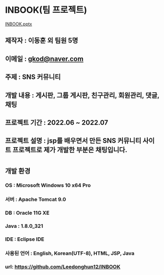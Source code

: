 # INBOOK(팀 프로젝트)
[INBOOK.pptx](https://github.com/Leedonghun12/INBOOK/files/9795150/INBOOK.pptx)
## 제작자 : 이동훈 외 팀원 5명
## 이메일 : gkod@naver.com
## 주제 : SNS 커뮤니티 
## 개발 내용 : 게시판, 그룹 게시판, 친구관리, 회원관리, 댓글, 채팅
## 프로젝트 기간 : 2022.06 ~ 2022.07
## 프로젝트 설명 : jsp를 배우면서 만든 SNS 커뮤니티 사이트 프로젝트로 제가 개발한 부분은 채팅입니다.
#
##  개발 환경
### OS : Microsoft Windows 10 x64 Pro
### 서버 : Apache Tomcat 9.0
### DB : Oracle 11G XE
### Java : 1.8.0_321
### IDE : Eclipse IDE 
### 사용된 언어 : English, Korean(UTF-8), HTML, JSP, Java
### url: https://github.com/Leedonghun12/INBOOK

